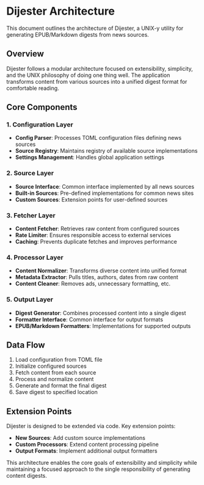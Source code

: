 # Dijester Architecture

This document outlines the architecture of Dijester, a UNIX-y utility for generating EPUB/Markdown digests from news sources.

## Overview

Dijester follows a modular architecture focused on extensibility, simplicity, and the UNIX philosophy of doing one thing well. The application transforms content from various sources into a unified digest format for comfortable reading.

## Core Components

### 1. Configuration Layer

- **Config Parser**: Processes TOML configuration files defining news sources
- **Source Registry**: Maintains registry of available source implementations
- **Settings Management**: Handles global application settings

### 2. Source Layer

- **Source Interface**: Common interface implemented by all news sources
- **Built-in Sources**: Pre-defined implementations for common news sites
- **Custom Sources**: Extension points for user-defined sources

### 3. Fetcher Layer

- **Content Fetcher**: Retrieves raw content from configured sources
- **Rate Limiter**: Ensures responsible access to external services
- **Caching**: Prevents duplicate fetches and improves performance

### 4. Processor Layer

- **Content Normalizer**: Transforms diverse content into unified format
- **Metadata Extractor**: Pulls titles, authors, dates from raw content
- **Content Cleaner**: Removes ads, unnecessary formatting, etc.

### 5. Output Layer

- **Digest Generator**: Combines processed content into a single digest
- **Formatter Interface**: Common interface for output formats
- **EPUB/Markdown Formatters**: Implementations for supported outputs

## Data Flow

1. Load configuration from TOML file
2. Initialize configured sources
3. Fetch content from each source
4. Process and normalize content
5. Generate and format the final digest
6. Save digest to specified location

## Extension Points

Dijester is designed to be extended via code. Key extension points:

- **New Sources**: Add custom source implementations
- **Custom Processors**: Extend content processing pipeline
- **Output Formats**: Implement additional output formatters

This architecture enables the core goals of extensibility and simplicity while maintaining a focused approach to the single responsibility of generating content digests.